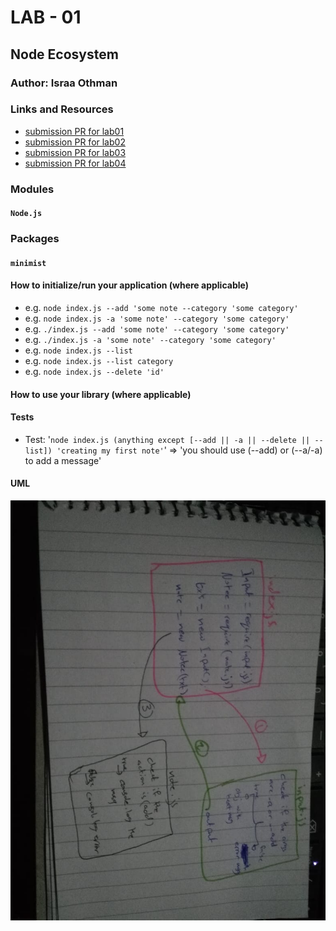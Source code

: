 # LAB - 01
## Node Ecosystem
### Author: Israa Othman
### Links and Resources

- [submission PR for lab01](https://github.com/401-advanced-javascript-israaOthman/notes/pull/2)
- [submission PR for lab02](https://github.com/401-advanced-javascript-israaOthman/notes/pull/5)
- [submission PR for lab03](https://github.com/401-advanced-javascript-israaOthman/notes/pull/6)
- [submission PR for lab04](https://github.com/401-advanced-javascript-israaOthman/notes/pull/9)



### Modules
#### `Node.js`
### Packages
#### `minimist`
#### How to initialize/run your application (where applicable)
- e.g. `node index.js --add 'some note --category 'some category'`
- e.g. `node index.js -a 'some note' --category 'some category'`
- e.g. `./index.js --add 'some note' --category 'some category'`
- e.g. `./index.js -a 'some note' --category 'some category'`
- e.g. `node index.js --list`
- e.g. `node index.js --list category `
- e.g. `node index.js --delete 'id' `


#### How to use your library (where applicable)
#### Tests
- Test: '`node index.js (anything except [--add || -a || --delete || --list]) 'creating my first note'`' => 'you should use (--add) or (--a/-a) to add a message'
#### UML
![UML Diagram](./UML-imgs/class-01.jpg)